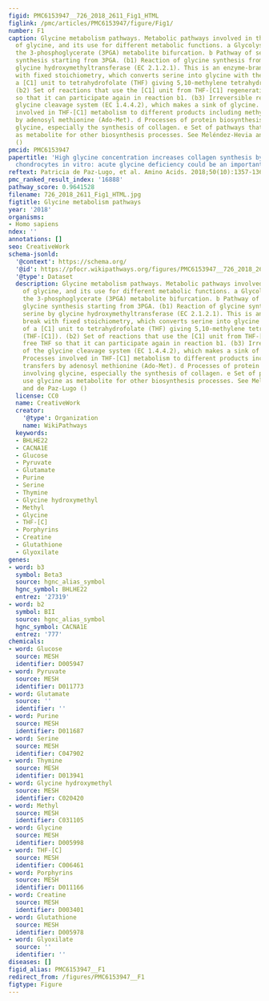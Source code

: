 ```yaml
---
figid: PMC6153947__726_2018_2611_Fig1_HTML
figlink: /pmc/articles/PMC6153947/figure/Fig1/
number: F1
caption: Glycine metabolism pathways. Metabolic pathways involved in the biosynthesis
  of glycine, and its use for different metabolic functions. a Glycolysis, involving
  the 3-phosphoglycerate (3PGA) metabolite bifurcation. b Pathway of serine and glycine
  synthesis starting from 3PGA. (b1) Reaction of glycine synthesis from serine by
  glycine hydroxymethyltransferase (EC 2.1.2.1). This is an enzyme-branching break
  with fixed stoichiometry, which converts serine into glycine with the transfer of
  a [C1] unit to tetrahydrofolate (THF) giving 5,10-methylene tetrahydrofolate (THF-[C1]).
  (b2) Set of reactions that use the [C1] unit from THF-[C1] regenerating free THF
  so that it can participate again in reaction b1. (b3) Irreversible reaction of the
  glycine cleavage system (EC 1.4.4.2), which makes a sink of glycine. c Processes
  involved in THF-[C1] metabolism to different products including methyl transfers
  by adenosyl methionine (Ado-Met). d Processes of protein biosynthesis involving
  glycine, especially the synthesis of collagen. e Set of pathways that use glycine
  as metabolite for other biosynthesis processes. See Meléndez-Hevia and de Paz-Lugo
  ()
pmcid: PMC6153947
papertitle: 'High glycine concentration increases collagen synthesis by articular
  chondrocytes in vitro: acute glycine deficiency could be an important cause of osteoarthritis.'
reftext: Patricia de Paz-Lugo, et al. Amino Acids. 2018;50(10):1357-1365.
pmc_ranked_result_index: '16888'
pathway_score: 0.9641528
filename: 726_2018_2611_Fig1_HTML.jpg
figtitle: Glycine metabolism pathways
year: '2018'
organisms:
- Homo sapiens
ndex: ''
annotations: []
seo: CreativeWork
schema-jsonld:
  '@context': https://schema.org/
  '@id': https://pfocr.wikipathways.org/figures/PMC6153947__726_2018_2611_Fig1_HTML.html
  '@type': Dataset
  description: Glycine metabolism pathways. Metabolic pathways involved in the biosynthesis
    of glycine, and its use for different metabolic functions. a Glycolysis, involving
    the 3-phosphoglycerate (3PGA) metabolite bifurcation. b Pathway of serine and
    glycine synthesis starting from 3PGA. (b1) Reaction of glycine synthesis from
    serine by glycine hydroxymethyltransferase (EC 2.1.2.1). This is an enzyme-branching
    break with fixed stoichiometry, which converts serine into glycine with the transfer
    of a [C1] unit to tetrahydrofolate (THF) giving 5,10-methylene tetrahydrofolate
    (THF-[C1]). (b2) Set of reactions that use the [C1] unit from THF-[C1] regenerating
    free THF so that it can participate again in reaction b1. (b3) Irreversible reaction
    of the glycine cleavage system (EC 1.4.4.2), which makes a sink of glycine. c
    Processes involved in THF-[C1] metabolism to different products including methyl
    transfers by adenosyl methionine (Ado-Met). d Processes of protein biosynthesis
    involving glycine, especially the synthesis of collagen. e Set of pathways that
    use glycine as metabolite for other biosynthesis processes. See Meléndez-Hevia
    and de Paz-Lugo ()
  license: CC0
  name: CreativeWork
  creator:
    '@type': Organization
    name: WikiPathways
  keywords:
  - BHLHE22
  - CACNA1E
  - Glucose
  - Pyruvate
  - Glutamate
  - Purine
  - Serine
  - Thymine
  - Glycine hydroxymethyl
  - Methyl
  - Glycine
  - THF-[C]
  - Porphyrins
  - Creatine
  - Glutathione
  - Glyoxilate
genes:
- word: b3
  symbol: Beta3
  source: hgnc_alias_symbol
  hgnc_symbol: BHLHE22
  entrez: '27319'
- word: b2
  symbol: BII
  source: hgnc_alias_symbol
  hgnc_symbol: CACNA1E
  entrez: '777'
chemicals:
- word: Glucose
  source: MESH
  identifier: D005947
- word: Pyruvate
  source: MESH
  identifier: D011773
- word: Glutamate
  source: ''
  identifier: ''
- word: Purine
  source: MESH
  identifier: D011687
- word: Serine
  source: MESH
  identifier: C047902
- word: Thymine
  source: MESH
  identifier: D013941
- word: Glycine hydroxymethyl
  source: MESH
  identifier: C020420
- word: Methyl
  source: MESH
  identifier: C031105
- word: Glycine
  source: MESH
  identifier: D005998
- word: THF-[C]
  source: MESH
  identifier: C006461
- word: Porphyrins
  source: MESH
  identifier: D011166
- word: Creatine
  source: MESH
  identifier: D003401
- word: Glutathione
  source: MESH
  identifier: D005978
- word: Glyoxilate
  source: ''
  identifier: ''
diseases: []
figid_alias: PMC6153947__F1
redirect_from: /figures/PMC6153947__F1
figtype: Figure
---
```

